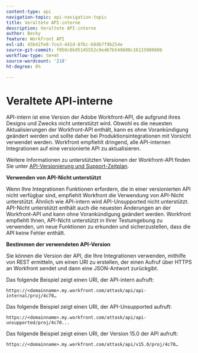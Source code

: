 ```yaml
---
content-type: api
navigation-topic: api-navigation-topic
title: Veraltete API-interne
description: Veraltete API-interne
author: Becky
feature: Workfront API
exl-id: 45b42fe8-7ce3-441d-8fbc-b8db7f9b254e
source-git-commit: f050c8b95145552c9ed67b549608c16115000606
workflow-type: tm+mt
source-wordcount: '218'
ht-degree: 0%

---
```


# Veraltete API-interne

API-intern ist eine Version der Adobe Workfront-API, die aufgrund ihres Designs und Zwecks nicht unterstützt wird. Obwohl es die neuesten Aktualisierungen der Workfront-API enthält, kann es ohne Vorankündigung geändert werden und sollte daher bei Produktionsintegrationen mit Vorsicht verwendet werden. Workfront empfiehlt dringend, alle API-internen Integrationen auf eine versionierte API zu aktualisieren.

Weitere Informationen zu unterstützten Versionen der Workfront-API finden Sie unter [API-Versionierung und Support-Zeitplan](../../wf-api/api/api-version-support-schedule.md).

**Verwenden von API-Nicht unterstützt**

Wenn Ihre Integrationen Funktionen erfordern, die in einer versionierten API nicht verfügbar sind, empfiehlt Workfront die Verwendung von API-Nicht unterstützt. Ähnlich wie API-intern wird API-Unsupported nicht unterstützt. API-Nicht unterstützt enthält auch die neuesten Änderungen an der Workfront-API und kann ohne Vorankündigung geändert werden. Workfront empfiehlt Ihnen, API-Nicht unterstützt in Ihrer Testumgebung zu verwenden, um neue Funktionen zu erkunden und sicherzustellen, dass die API keine Fehler enthält.

**Bestimmen der verwendeten API-Version**

Sie können die Version der API, die Ihre Integrationen verwenden, mithilfe von REST ermitteln, um einen URI zu erstellen, der einen Aufruf über HTTPS an Workfront sendet und dann eine JSON-Antwort zurückgibt.

Das folgende Beispiel zeigt einen URI, der API-intern aufruft:

```
https://<domainname>.my.workfront.com/attask/api/api-internal/proj/4c70…
```

Das folgende Beispiel zeigt einen URI, der API-Unsupported aufruft:

```
https://<domainname>.my.workfront.com/attask/api/api-unsupported/proj/4c70...
```

Das folgende Beispiel zeigt einen URI, der Version 15.0 der API aufruft:

```
https://<domainname>.my.workfront.com/attask/api/v15.0/proj/4c70…
```
